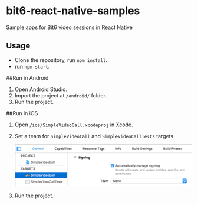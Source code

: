 # bit6-react-native-samples
Sample apps for Bit6 video sessions in React Native


## Usage
- Clone the repository, run `npm install`.  
- run `npm start`.


##Run in Android

1. Open Android Studio.
2. Import the project at `/android/` folder.
3. Run the project.


##Run in iOS

1. Open `/ios/SimpleVideoCall.xcodeproj` in Xcode.
2. Set a team for `SimpleVideoCall` and `SimpleVideoCallTests` targets.

	![Xcode import project](img/ios-targets-teams.png)

3. Run the project.
